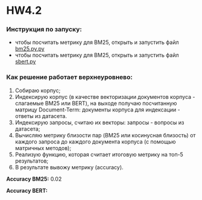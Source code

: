 # HW4.2
### Инструкция по запуску:
- чтобы посчитать метрику для ВМ25, открыть и запустить файл [bm25.py.py](https://github.com/soimmary/infosearch/blob/main/hw4_2/bm25.py)
- чтобы посчитать метрику для ВМ25, открыть и запустить файл [sbert.py](https://github.com/soimmary/infosearch/blob/main/hw4_2/sbert.py)

### Как решение работает верхнеуровнево:
1. Собираю корпус;
2. Индексирую корпус (в качестве векторизации документов корпуса - слагаемые BM25 или BERT), на выходе получаю посчитанную матрицу Document-Term: документы корпуса для индексации - ответы из датасета.
4. Индексирую запросы, считаю их векторы: запросы - вопросы из датасета;
5. Вычисляю метрику близости пар (BM25 или косинусная близость) от каждого запроса до каждого документа корпуса (с помощью матричных методов);
6. Реализую функцию, которая считает итоговую метрику на топ-5 результатов;
7. В результате вывожу метрику (accuracy).

**Accuracy BM25:** 0.02

**Accuracy BERT:**
